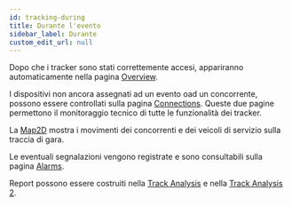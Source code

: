```yaml
---
id: tracking-during
title: Durante l'evento
sidebar_label: Durante
custom_edit_url: null
---
```

Dopo che i tracker sono stati correttemente accesi, appariranno automaticamente nella pagina [Overview](overview).  

I dispositivi non ancora assegnati ad un evento oad un concorrente, possono essere controllati sulla pagina [Connections](connections).
Queste due pagine permettono il monitoraggio tecnico di tutte le funzionalità dei tracker.  

La [Map2D](map2d) mostra i movimenti dei concorrenti e dei veicoli di servizio sulla traccia di gara.  

Le eventuali segnalazioni vengono registrate e sono consultabili sulla pagina [Alarms](alarms).  

Report possono essere costruiti nella [Track Analysis](trackanalysis) e nella [Track Analysis 2](trackanalysis2).